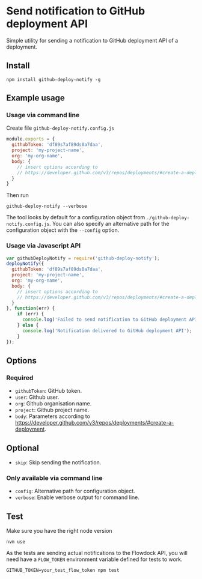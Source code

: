 
# Send notification to GitHub deployment API

Simple utility for sending a notification to GitHub deployment API of a deployment. 

## Install

```shell
npm install github-deploy-notify -g
```

## Example usage

### Usage via command line

Create file `github-deploy-notify.config.js`
```js
module.exports = {
  githubToken: 'df89s7af89ds0a7daa',
  project: 'my-project-name',
  org: 'my-org-name',
  body: {
    // insert options according to 
    // https://developer.github.com/v3/repos/deployments/#create-a-deployment
  }
}
```

Then run
```shell
github-deploy-notify --verbose
```

The tool looks by default for a configuration object from `./github-deploy-notify.config.js`. You can also specify an alternative path for the configuration object with the `--config` option. 

### Usage via Javascript API

```js
var githubDeployNotify = require('github-deploy-notify');
deployNotify({
  githubToken: 'df89s7af89ds0a7daa',
  project: 'my-project-name',
  org: 'my-org-name',
  body: {
    // insert options according to 
    // https://developer.github.com/v3/repos/deployments/#create-a-deployment
  }
}, function(err) {
    if (err) {
      console.log('Failed to send notification to GitHub deployment API');
    } else {
      console.log('Notification delivered to GitHub deployment API');
    }
});
```

## Options

### Required

- `githubToken`: GitHub token. 
- `user`: Github user.
- `org`: Github organisation name.
- `project`: Github project name.
- `body`: Parameters according to <https://developer.github.com/v3/repos/deployments/#create-a-deployment>.

## Optional

- `skip`: Skip sending the notification.

### Only available via command line

- `config`: Alternative path for configuration object.
- `verbose`: Enable verbose output for command line.

## Test

Make sure you have the right node version
```
nvm use
```

As the tests are sending actual notifications to the Flowdock API, you will need have a `FLOW_TOKEN` environment variable defined for tests to work.

```
GITHUB_TOKEN=your_test_flow_token npm test
```
